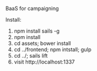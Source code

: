 BaaS for campaigning


Install:

1. npm install sails -g
2. npm install
3. cd assets; bower install
4. cd ../frontend; npm intstall; gulp
5. cd ../; sails lift
6. visit http://localhost:1337